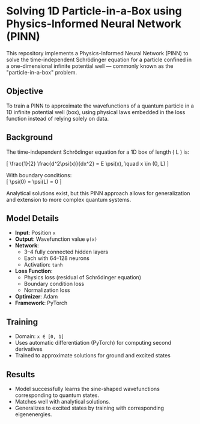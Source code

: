 # Solving 1D Particle-in-a-Box using Physics-Informed Neural Network (PINN)

This repository implements a Physics-Informed Neural Network (PINN) to solve the time-independent Schrödinger equation for a particle confined in a one-dimensional infinite potential well — commonly known as the "particle-in-a-box" problem.

## Objective

To train a PINN to approximate the wavefunctions of a quantum particle in a 1D infinite potential well (box), using physical laws embedded in the loss function instead of relying solely on data.

## Background

The time-independent Schrödinger equation for a 1D box of length \( L \) is:

\[
\frac{1}{2} \frac{d^2\psi(x)}{dx^2} = E \psi(x), \quad x \in (0, L)
\]

With boundary conditions:  
\[
\psi(0) = \psi(L) = 0
\]

Analytical solutions exist, but this PINN approach allows for generalization and extension to more complex quantum systems.

## Model Details

- **Input**: Position `x`
- **Output**: Wavefunction value `ψ(x)`
- **Network**: 
  - 3–4 fully connected hidden layers
  - Each with 64–128 neurons
  - Activation: `tanh`
- **Loss Function**:
  - Physics loss (residual of Schrödinger equation)
  - Boundary condition loss
  - Normalization loss
- **Optimizer**: Adam
- **Framework**: PyTorch

## Training

- Domain: `x ∈ [0, 1]`
- Uses automatic differentiation (PyTorch) for computing second derivatives
- Trained to approximate solutions for ground and excited states

## Results

- Model successfully learns the sine-shaped wavefunctions corresponding to quantum states.
- Matches well with analytical solutions.
- Generalizes to excited states by training with corresponding eigenenergies.
